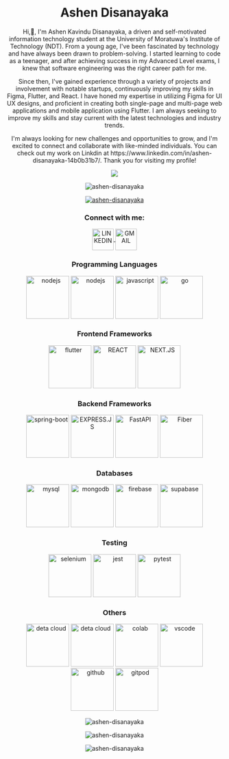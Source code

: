 <h1 align="center">Ashen Disanayaka</h1>
<p align="center"> Hi,👋, I'm Ashen Kavindu Disanayaka, a driven and self-motivated information technology student at the University of Moratuwa's Institute of Technology (NDT). From a young age, I've been fascinated by technology and have always been drawn to problem-solving. I started learning to code as a teenager, and after achieving success in my Advanced Level exams, I knew that software engineering was the right career path for me. </p>
<p align="center">Since then, I've gained experience through a variety of projects and involvement with notable startups, continuously improving my skills in Figma, Flutter, and React. I have honed my expertise in utilizing Figma for UI UX designs, and proficient in creating both single-page and multi-page web applications and mobile application using Flutter. I am always seeking to improve my skills and stay current with the latest technologies and industry trends. </p>
<p align="center"> I'm always looking for new challenges and opportunities to grow, and I'm excited to connect and collaborate with like-minded individuals. You can check out my work on Linkdin at https://www.linkedin.com/in/ashen-disanayaka-14b0b31b7/. Thank you for visiting my profile! </p>

<p align="center">
<img src="https://i.ibb.co/wyJwBqJ/loading.gif"  />
</p>
<p align="center">
<img src="https://komarev.com/ghpvc/?username=ashen-disanayaka&label=Profile%20views&color=0e75b6&style=flat" alt="ashen-disanayaka" />
</p>
<p align="center">
<a href="https://github.com/ryo-ma/github-profile-trophy">
<img src="https://github-profile-trophy.vercel.app/?username=ashen-disanayaka" alt="ashen-disanayaka" />
</a>
</p>
<h3 align="center">Connect with me:</h3>
<p align="center">
<a href="https://www.linkedin.com/in/ashen-disanayaka-14b0b31b7/" target="blank">
<img align="center" src="https://cdn.jsdelivr.net/gh/devicons/devicon/icons/linkedin/linkedin-original.svg" alt="LINKEDIN" height="50" width="50" />
</a>
<a href="disanayakaaashen@gmail.com" target="blank">
<img align="center" src="https://www.google.com/gmail/about/static-2.0/images/logo-gmail.png?fingerprint=c2eaf4aae389c3f885e97081bb197b97" alt="GMAIL" height="50" width="50" />
</a>
</p>
<h3 align="center">Programming Languages</h3>
<p align="center">
<img src="https://upload.wikimedia.org/wikipedia/commons/thumb/9/91/Dart-logo-icon.svg/2048px-Dart-logo-icon.svg.png" alt="nodejs" width="100" height="100" />
<img src="https://cdn.jsdelivr.net/gh/devicons/devicon/icons/nodejs/nodejs-original-wordmark.svg" alt="nodejs" width="100" height="100" />
<img src="https://cdn.jsdelivr.net/gh/devicons/devicon/icons/javascript/javascript-original.svg" alt="javascript" width="100" height="100" />
<img src="https://cdn.jsdelivr.net/gh/devicons/devicon/icons/go/go-original-wordmark.svg" alt="go" width="100" height="100" />
</p>
<h3 align="center">Frontend Frameworks</h3>
<p align="center">
<img src="https://cdn-images-1.medium.com/max/1200/1*5-aoK8IBmXve5whBQM90GA.png" alt="flutter" width="100" height="100" />
<img src="https://cdn.jsdelivr.net/gh/devicons/devicon/icons/react/react-original-wordmark.svg" alt="REACT" width="100" height="100" />
<img src="https://cdn.jsdelivr.net/gh/devicons/devicon/icons/nextjs/nextjs-original-wordmark.svg" alt="NEXT.JS" width="100" height="100" />    
</p>
<h3 align="center">Backend Frameworks</h3>
<p align="center">
<img src="https://cdn.jsdelivr.net/gh/devicons/devicon/icons/spring/spring-plain-wordmark.svg" alt="spring-boot" width="100" height="100"/>
<img src="https://cdn.jsdelivr.net/gh/devicons/devicon/icons/express/express-original.svg" alt="EXPRESS.JS" width="100" height="100"/>
<img src="https://cdn.jsdelivr.net/gh/devicons/devicon/icons/fastapi/fastapi-original-wordmark.svg" alt="FastAPI" width="100" height="100"/>
<img src="https://gofiber.io/assets/images/logo.svg" alt="Fiber" width="100" height="100"/>
</p>
<h3 align="center">Databases</h3>
<p align="center">
<img src="https://cdn.jsdelivr.net/gh/devicons/devicon/icons/mysql/mysql-original-wordmark.svg" alt="mysql" width="100" height="100"/>
<img src="https://cdn.jsdelivr.net/gh/devicons/devicon/icons/mongodb/mongodb-original-wordmark.svg" alt="mongodb" width="100" height="100" />
<img src="https://cdn.jsdelivr.net/gh/devicons/devicon/icons/firebase/firebase-plain-wordmark.svg" alt="firebase" width="100" height="100"/>
<img src="https://miro.medium.com/max/720/1*xOqCfciF90c8nH0HhMpapQ.webp" alt="supabase" width="100" height="100"/>
</p>
<h3 align="center">Testing</h3>
<p align="center">
<img src="https://cdn.jsdelivr.net/gh/devicons/devicon/icons/selenium/selenium-original.svg" alt="selenium" width="100" height="100"/>
<img src="https://cdn.jsdelivr.net/gh/devicons/devicon/icons/jest/jest-plain.svg" alt="jest" width="100" height="100" title="Jest"/>
<img src="https://cdn.jsdelivr.net/gh/devicons/devicon/icons/pytest/pytest-original-wordmark.svg" alt="pytest" width="100" height="100"/>
</p>
<h3 align="center">Others</h3>
<p align="center">
<img src="https://cdn.sanity.io/images/599r6htc/localized/46a76c802176eb17b04e12108de7e7e0f3736dc6-1024x1024.png?w=670&h=670&q=75&fit=max&auto=format" alt="deta cloud" width="100" height="100" title="Deta Cloud"/> 
<img src="https://www.deta.sh/dist/images/favicon.png" alt="deta cloud" width="100" height="100" title="Deta Cloud"/>
<img src="https://colab.research.google.com/img/colab_favicon_256px.png" alt="colab" width="100" height="100"/>
<img src="https://cdn.jsdelivr.net/gh/devicons/devicon/icons/vscode/vscode-original.svg" alt="vscode" width="100" height="100"/>
<img src="https://cdn.jsdelivr.net/gh/devicons/devicon/icons/github/github-original-wordmark.svg" alt="github" width="100" height="100"/>
<img src="https://www.gitpod.io/favicon192.png" title="gitpod" alt="gitpod" width="100" height="100"/>
</p>
<p align="center">
<img  src="https://github-readme-stats.vercel.app/api/top-langs?username=ashen-disanayaka&show_icons=true&locale=en&layout=compact" alt="ashen-disanayaka" />
</p>
<p align="center">
<img src="https://github-readme-stats.vercel.app/api?username=ashen-disanayaka&show_icons=true&locale=en" alt="ashen-disanayaka" />
</p>
<p align="center" >
<img src="https://github-readme-streak-stats.herokuapp.com/?user=ashen-disanayaka&" alt="ashen-disanayaka" />
</p>
